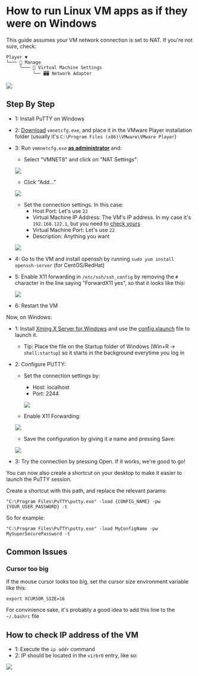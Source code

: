 # How to run Linux VM apps as if they were on Windows
This guide assumes your VM network connection is set to NAT. If you're not sure, check:

```
Player ▼
└─── 🔧 Manage
     └─── 🔧 Virtual Machine Settings
          └── 🖥️🖥️ Network Adapter
```
![](0.png)

## Step By Step
- 1: Install PuTTY on Windows
- 2: [Download](./vmnetcfg.exe) `vmnetcfg.exe`, and place it in the VMware Player installation folder (usually it's `C:\Program Files (x86)\VMware\VMware Player`) 
- 3: Run `vmmnetcfg.exe` **<ins>as administrator</ins>** and:
    - Select "VMNET8" and click on "NAT Settings":

    ![](1.png)

    - Click "Add..."

    ![](2.png)

    - Set the connection settings. In this case:
        - Host Port: Let's use `22`
        - Virtual Machine IP Address: The VM's IP address. In my case it's `192.168.122.1`, but you need to [check yours](#how-to-check-ip-address-of-the-vm)
        - Virtual Machine Port: Let's use `22`
        - Description: Anything you want

    ![](3.png)

- 4: Go to the VM and install openssh by running `sudo yum install openssh-server` (for CentOS/RedHat)
- 5: Enable X11 forwarding in `/etc/ssh/ssh_config` by removing the `#` character in the line saying "ForwardX11 yes", so that it looks like this:

    ![](4.png)

- 6: Restart the VM

Now, on Windows:
- 1: Install [Xming X Server for Windows](https://sourceforge.net/projects/xming/) and use the [config.xlaunch](./config.xlaunch) file to launch it.
    - Tip: Place the file on the Startup folder of Windows (Win+R -> `shell:startup`) so it starts in the background everytime you log in
- 2: Configure PUTTY:
    - Set the connection settings by:
        - Host: localhost
        - Port: 2244

        ![](5.png)

    - Enable X11 Forwarding:
    
    ![](6.png)

    - Save the configuration by giving it a name and pressing Save:

    ![](7.png)

- 3: Try the connection by pressing Open. If it works, we're good to go!

You can now also create a shortcut on your desktop to make it easier to launch the PuTTY session.

Create a shortcut with this path, and replace the relevant params:

`"C:\Program Files\PuTTY\putty.exe" -load {CONFIG_NAME} -pw {YOUR_USER_PASSWORD} -t`

So for example:

`"C:\Program Files\PuTTY\putty.exe" -load MyConfigName -pw MySuperSecurePassword -t`

## Common Issues
### Cursor too big
If the mouse cursor looks too big, set the cursor size environment variable like this:

`export XCURSOR_SIZE=16`

For convinience sake, it's probably a good idea to add this line to the `~/.bashrc` file

## How to check IP address of the VM
- 1: Execute the `ip addr` command
- 2: IP should be located in the `virbr0` entry, like so:

![](ip.png)
